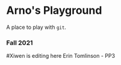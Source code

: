 # Arno's Playground

A place to play with `git`.


### Fall 2021

#Xiwen is editing here
Erin Tomlinson - PP3
